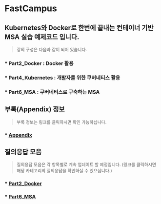 # FastCampus
## Kubernetes와 Docker로 한번에 끝내는 컨테이너 기반 MSA 실습 예제코드 입니다.

> 강의 구성은 다음과 같이 되어 있습니다.
### * Part2_Docker : Docker 활용
### * Part4_Kubernetes : 개발자를 위한 쿠버네티스 활용
### * Part6_MSA : 쿠버네티스로 구축하는 MSA

## 부록(Appendix) 정보
> 부록 정보는 링크를 클릭하시면 확인 가능하십니다.
### * [Appendix](Appendix/Appendix.md)

## 질의응답 모음
> 질의응답 모음은 각 항목별로 계속 업데이트 할 예정입니다.
> (링크를 클릭하시면 해당 카테고리의 질의응답을 확인하실 수 있으십니다.)
### * [Part2_Docker](Part2_Docker/QnA.md)
### * [Part6_MSA](Part6_MSA/QnA.md)

